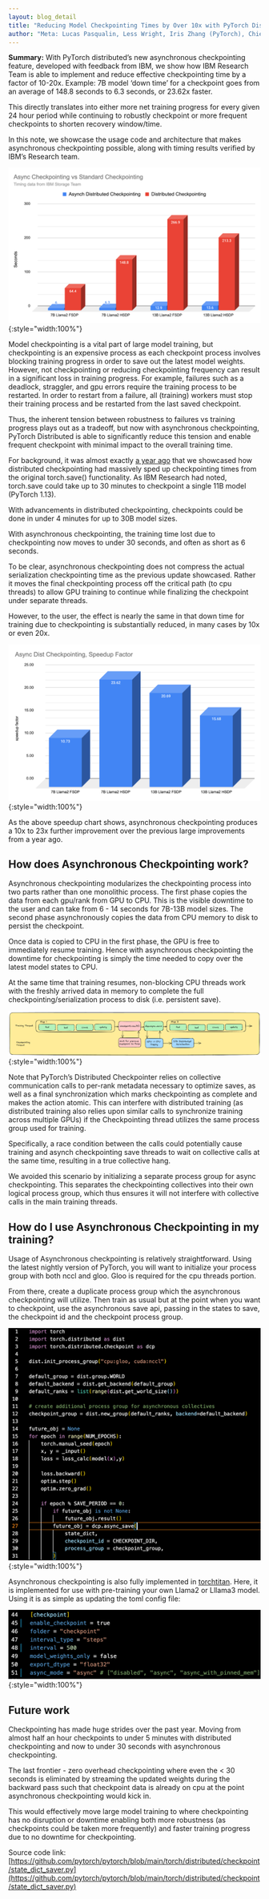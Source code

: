 ```yaml
---
layout: blog_detail
title: "Reducing Model Checkpointing Times by Over 10x with PyTorch Distributed Asynchronous Checkpointing"
author: "Meta: Lucas Pasqualin, Less Wright, Iris Zhang (PyTorch), Chien-Chin Huang; IBM Research: Swaminathan Sundararaman, Saransh Gupta, Raghu Ganti"
---
```


**Summary:**   With PyTorch distributed’s new asynchronous checkpointing feature, developed with feedback from IBM, we show how IBM Research Team is able to implement and reduce effective checkpointing time by a factor of 10-20x.  Example: 7B model ‘down time’ for a checkpoint goes from an average of 148.8 seconds to 6.3 seconds, or 23.62x faster. 

This directly translates into either more net training progress for every given 24 hour period while continuing to robustly checkpoint or more frequent checkpoints to shorten recovery window/time. 

In this note, we showcase the usage code and architecture that makes asynchronous checkpointing possible, along with timing results verified by IBM’s Research team.


![Async Checkpointing vs Standard Checkpointing](/assets/images/reducing-checkpointing-times/fg1.png){:style="width:100%"}


Model checkpointing is a vital part of large model training, but checkpointing is an expensive process as each checkpoint process involves blocking training progress in order to save out the latest model weights.  However, not checkpointing or reducing checkpointing frequency can result in a significant loss in training progress. For example, failures such as a deadlock, straggler, and gpu errors require the training process to be restarted.  In order to restart from a failure, all (training) workers must stop their training process and be restarted from the last saved checkpoint.

Thus, the inherent tension between robustness to failures vs training progress plays out as a tradeoff, but now with asynchronous checkpointing, PyTorch Distributed is able to significantly reduce this tension and enable frequent checkpoint with minimal impact to the overall training time.

For background, it was almost exactly [a year ago](https://fb.workplace.com/notes/1332777457600375) that we showcased how distributed checkpointing had massively sped up checkpointing times from the original torch.save() functionality.  As IBM Research had noted, torch.save could take up to 30 minutes to checkpoint a single 11B model (PyTorch 1.13). 

With advancements in distributed checkpointing, checkpoints could be done in under 4 minutes for up to 30B model sizes.

With asynchronous checkpointing, the training time lost due to checkpointing now moves to under 30 seconds, and often as short as 6 seconds.    

To be clear, asynchronous checkpointing does not compress the actual serialization checkpointing time as the previous update showcased.  Rather it moves the final checkpointing process off the critical path (to cpu threads) to allow GPU training to continue while finalizing the checkpoint under separate threads.

However, to the user, the effect is nearly the same in that down time for training due to checkpointing is substantially reduced, in many cases by 10x or even 20x. 


![Async Dist Checkpointing](/assets/images/reducing-checkpointing-times/fg2.png){:style="width:100%"}


As the above speedup chart shows, asynchronous checkpointing produces a 10x to 23x further improvement over the previous large improvements from a year ago.  


## How does Asynchronous Checkpointing work? 

Asynchronous checkpointing modularizes the checkpointing process into two parts rather than one monolithic process.  The first phase copies the data from each gpu/rank from GPU to CPU.  This is the visible downtime to the user and can take from 6 - 14 seconds for 7B-13B model sizes. The second phase asynchronously copies the data from CPU memory to disk to persist the checkpoint.


Once data is copied to CPU in the first phase, the GPU is free to immediately resume training.  Hence with asynchronous checkpointing the downtime for checkpointing is simply the time needed to copy over the latest model states to CPU.

At the same time that training resumes, non-blocking CPU threads work with the freshly arrived data in memory to complete the full checkpointing/serialization process to disk (i.e. persistent save). 

![flow diagram](/assets/images/reducing-checkpointing-times/fg3.png){:style="width:100%"}



Note that PyTorch’s Distributed Checkpointer relies on collective communication calls to per-rank metadata necessary to optimize saves, as well as a final synchronization which marks checkpointing as complete and makes the action atomic. This can interfere with distributed training (as distributed training also relies upon similar calls to synchronize training across multiple GPUs) if the Checkpointing thread utilizes the same process group used for training.

Specifically, a race condition between the calls could potentially cause training and asynch checkpointing save threads to wait on collective calls at the same time, resulting in a true collective hang.

We avoided this scenario by initializing a separate process group for async checkpointing.  This separates the checkpointing collectives into their own logical process group, which thus ensures it will not interfere with collective calls in the main training threads. 


## How do I use Asynchronous Checkpointing in my training? 

Usage of Asynchronous checkpointing is relatively straightforward.  Using the latest nightly version of PyTorch, you will want to initialize your process group with both nccl and gloo.  Gloo is required for the cpu threads portion.

From there, create a duplicate process group which the asynchronous checkpointing will utilize.
Then train as usual but at the point when you want to checkpoint, use the asynchronous save api, passing in the states to save, the checkpoint id and the checkpoint process group.  

![Code snippet](/assets/images/reducing-checkpointing-times/fg4.png){:style="width:100%"}




Asynchronous checkpointing is also fully implemented in [torchtitan](https://github.com/pytorch/torchtitan).  Here, it is implemented for use with pre-training your own Llama2 or Lllama3 model.  Using it is as simple as updating the toml config file:

![Code snippet](/assets/images/reducing-checkpointing-times/fg5.png){:style="width:100%"}



## Future work

Checkpointing has made huge strides over the past year.  Moving from almost half an hour checkpoints to under 5 minutes with distributed checkpointing and now to under 30 seconds with asynchronous checkpointing.

The last frontier - zero overhead checkpointing where even the &lt; 30 seconds is eliminated by streaming the updated weights during the backward pass such that checkpoint data is already on cpu at the point asynchronous checkpointing would kick in.

This would effectively move large model training to where checkpointing has no disruption or downtime enabling both more robustness (as checkpoints could be taken more frequently) and faster training progress due to no downtime for checkpointing.

Source code link: [https://github.com/pytorch/pytorch/blob/main/torch/distributed/checkpoint/state_dict_saver.py](https://github.com/pytorch/pytorch/blob/main/torch/distributed/checkpoint/state_dict_saver.py)